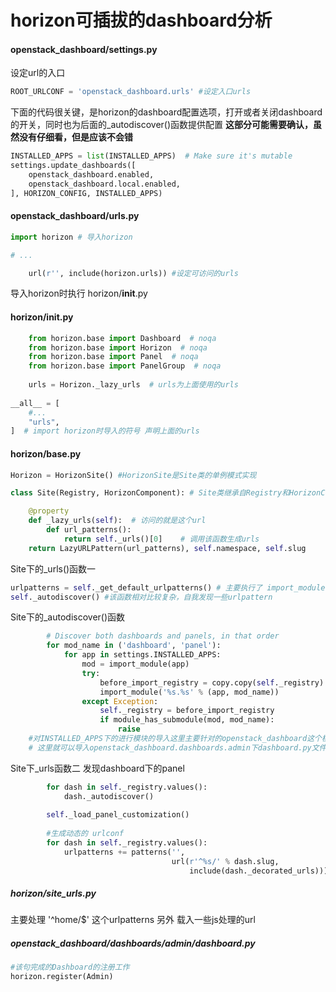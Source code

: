 # horizon可插拔的dashboard分析

#### openstack_dashboard/settings.py

设定url的入口

```python
ROOT_URLCONF = 'openstack_dashboard.urls' #设定入口urls
```

下面的代码很关键，是horizon的dashboard配置选项，打开或者关闭dashboard的开关，同时也为后面的_autodiscover()函数提供配置 **这部分可能需要确认，虽然没有仔细看，但是应该不会错**

```python
INSTALLED_APPS = list(INSTALLED_APPS)  # Make sure it's mutable
settings.update_dashboards([
    openstack_dashboard.enabled,
    openstack_dashboard.local.enabled,
], HORIZON_CONFIG, INSTALLED_APPS)
```

#### openstack_dashboard/urls.py

```python
import horizon # 导入horizon

# ...

    url(r'', include(horizon.urls)) #设定可访问的urls
``` 

导入horizon时执行 horizon/__init__.py

####  horizon/__init__.py

```python
    from horizon.base import Dashboard  # noqa 
    from horizon.base import Horizon  # noqa 
    from horizon.base import Panel  # noqa 
    from horizon.base import PanelGroup  # noqa
    
    urls = Horizon._lazy_urls  # urls为上面使用的urls
    
__all__ = [
    #...
    "urls",
]  # import horizon时导入的符号 声明上面的urls     
```

#### horizon/base.py

```python
Horizon = HorizonSite() #HorizonSite是Site类的单例模式实现

class Site(Registry, HorizonComponent): # Site类继承自Registry和HorizonComponent

    @property
    def _lazy_urls(self):  # 访问的就是这个url
        def url_patterns():
            return self._urls()[0]    # 调用该函数生成urls  
    return LazyURLPattern(url_patterns), self.namespace, self.slug
```

Site下的_urls()函数一

```python
urlpatterns = self._get_default_urlpatterns() # 主要执行了 import_module('.horizon.site_urls', 'horizon')
self._autodiscover() #该函数相对比较复杂，自我发现一些urlpattern
```

Site下的_autodiscover()函数

```python
        # Discover both dashboards and panels, in that order
        for mod_name in ('dashboard', 'panel'):  
            for app in settings.INSTALLED_APPS:
                mod = import_module(app)
                try:
                    before_import_registry = copy.copy(self._registry)
                    import_module('%s.%s' % (app, mod_name))
                except Exception:
                    self._registry = before_import_registry
                    if module_has_submodule(mod, mod_name):
                        raise
    #对INSTALLED_APPS下的进行模块的导入这里主要针对的openstack_dashboard这个模块 1. mod_name 为 'dashboard' 时 导入类似 import_module('openstack_dashboard.dashboards.*.dashboard')
    # 这里就可以导入openstack_dashboard.dashboards.admin下dashboard.py文件了，该文件完成注册dashboard的功能
```
Site下_urls函数二 发现dashboard下的panel

```python
        for dash in self._registry.values():
            dash._autodiscover()
            
        self._load_panel_customization()
        
        #生成动态的 urlconf
        for dash in self._registry.values():
            urlpatterns += patterns('',
                                    url(r'^%s/' % dash.slug,
                                        include(dash._decorated_urls)))        
```

##### horizon/site_urls.py

主要处理 '^home/$' 这个urlpatterns
另外 载入一些js处理的url

##### openstack_dashboard/dashboards/admin/dashboard.py

```python
#该句完成的Dashboard的注册工作
horizon.register(Admin)
```

